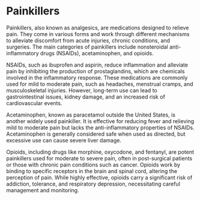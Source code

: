 <!--
source: gpt-40
aka: analgesics
subclasses: non-steroidal-anti-inflammatory-drugs, acetaminophen, paracetamol, opioids
treats: pain
tags: painkillers, analgesics, medications
-->

# Painkillers

Painkillers, also known as analgesics, are medications designed to relieve pain. They come in various forms and work through different mechanisms to alleviate discomfort from acute injuries, chronic conditions, and surgeries. The main categories of painkillers include nonsteroidal anti-inflammatory drugs (NSAIDs), acetaminophen, and opioids.

NSAIDs, such as ibuprofen and aspirin, reduce inflammation and alleviate pain by inhibiting the production of prostaglandins, which are chemicals involved in the inflammatory response. These medications are commonly used for mild to moderate pain, such as headaches, menstrual cramps, and musculoskeletal injuries. However, long-term use can lead to gastrointestinal issues, kidney damage, and an increased risk of cardiovascular events.

Acetaminophen, known as paracetamol outside the United States, is another widely used painkiller. It is effective for reducing fever and relieving mild to moderate pain but lacks the anti-inflammatory properties of NSAIDs. Acetaminophen is generally considered safe when used as directed, but excessive use can cause severe liver damage.

Opioids, including drugs like morphine, oxycodone, and fentanyl, are potent painkillers used for moderate to severe pain, often in post-surgical patients or those with chronic pain conditions such as cancer. Opioids work by binding to specific receptors in the brain and spinal cord, altering the perception of pain. While highly effective, opioids carry a significant risk of addiction, tolerance, and respiratory depression, necessitating careful management and monitoring.
